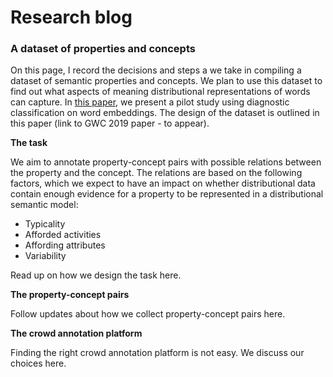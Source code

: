 # Research blog

### A dataset of properties and concepts

On this page, I record the decisions and steps a we take in compiling a dataset of semantic properties and concepts. We plan to use this dataset to find out what aspects of meaning distributional representations of words can capture. In [this paper](https://www.aclweb.org/anthology/W18-5430/), we present a pilot study using diagnostic classification on word embeddings. The design of the dataset is outlined in this paper (link to GWC 2019 paper - to appear).

**The task**

We aim to annotate property-concept pairs with possible relations between the property and the concept. The relations are based on the following factors, which we expect to have an impact on whether distributional data contain enough evidence for a property to be represented in a distributional semantic model:

* Typicality
* Afforded activities
* Affording attributes
* Variability

Read up on how we design the task here.

**The property-concept pairs**

Follow updates about how we collect property-concept pairs here.

**The crowd annotation platform**

Finding the right crowd annotation platform is not easy. We discuss our choices here. 
